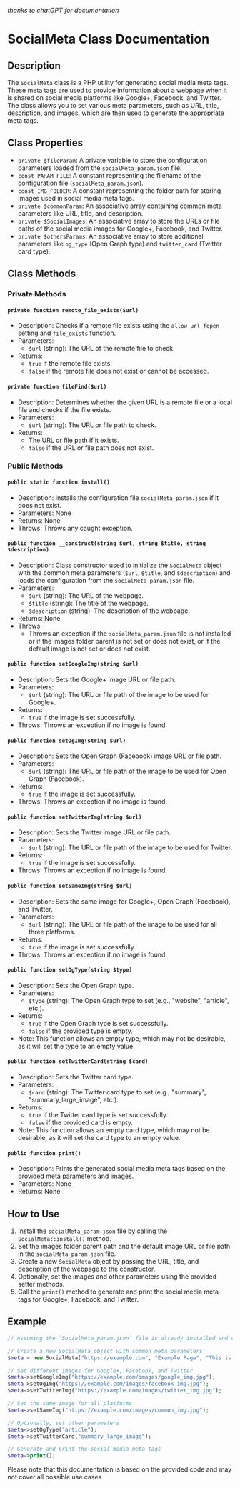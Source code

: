 *thanks to chatGPT for documentation*
# SocialMeta Class Documentation

## Description

The `SocialMeta` class is a PHP utility for generating social media meta tags. These meta tags are used to provide information about a webpage when it is shared on social media platforms like Google+, Facebook, and Twitter. The class allows you to set various meta parameters, such as URL, title, description, and images, which are then used to generate the appropriate meta tags.

## Class Properties

- `private $fileParam`: A private variable to store the configuration parameters loaded from the `socialMeta_param.json` file.
- `const PARAM_FILE`: A constant representing the filename of the configuration file (`socialMeta_param.json`).
- `const IMG_FOLDER`: A constant representing the folder path for storing images used in social media meta tags.
- `private $commonParam`: An associative array containing common meta parameters like URL, title, and description.
- `private $SocialImages`: An associative array to store the URLs or file paths of the social media images for Google+, Facebook, and Twitter.
- `private $othersParams`: An associative array to store additional parameters like `og_type` (Open Graph type) and `twitter_card` (Twitter card type).

## Class Methods

### Private Methods

#### `private function remote_file_exists($url)`

- Description: Checks if a remote file exists using the `allow_url_fopen` setting and `file_exists` function.
- Parameters:
  - `$url` (string): The URL of the remote file to check.
- Returns:
  - `true` if the remote file exists.
  - `false` if the remote file does not exist or cannot be accessed.

#### `private function fileFind($url)`

- Description: Determines whether the given URL is a remote file or a local file and checks if the file exists.
- Parameters:
  - `$url` (string): The URL or file path to check.
- Returns:
  - The URL or file path if it exists.
  - `false` if the URL or file path does not exist.

### Public Methods

#### `public static function install()`

- Description: Installs the configuration file `socialMeta_param.json` if it does not exist.
- Parameters: None
- Returns: None
- Throws: Throws any caught exception.

#### `public function __construct(string $url, string $title, string $description)`

- Description: Class constructor used to initialize the `SocialMeta` object with the common meta parameters (`$url`, `$title`, and `$description`) and loads the configuration from the `socialMeta_param.json` file.
- Parameters:
  - `$url` (string): The URL of the webpage.
  - `$title` (string): The title of the webpage.
  - `$description` (string): The description of the webpage.
- Returns: None
- Throws:
  - Throws an exception if the `socialMeta_param.json` file is not installed or if the images folder parent is not set or does not exist, or if the default image is not set or does not exist.

#### `public function setGoogleImg(string $url)`

- Description: Sets the Google+ image URL or file path.
- Parameters:
  - `$url` (string): The URL or file path of the image to be used for Google+.
- Returns:
  - `true` if the image is set successfully.
- Throws: Throws an exception if no image is found.

#### `public function setOgImg(string $url)`

- Description: Sets the Open Graph (Facebook) image URL or file path.
- Parameters:
  - `$url` (string): The URL or file path of the image to be used for Open Graph (Facebook).
- Returns:
  - `true` if the image is set successfully.
- Throws: Throws an exception if no image is found.

#### `public function setTwitterImg(string $url)`

- Description: Sets the Twitter image URL or file path.
- Parameters:
  - `$url` (string): The URL or file path of the image to be used for Twitter.
- Returns:
  - `true` if the image is set successfully.
- Throws: Throws an exception if no image is found.

#### `public function setSameImg(string $url)`

- Description: Sets the same image for Google+, Open Graph (Facebook), and Twitter.
- Parameters:
  - `$url` (string): The URL or file path of the image to be used for all three platforms.
- Returns:
  - `true` if the image is set successfully.
- Throws: Throws an exception if no image is found.

#### `public function setOgType(string $type)`

- Description: Sets the Open Graph type.
- Parameters:
  - `$type` (string): The Open Graph type to set (e.g., "website", "article", etc.).
- Returns:
  - `true` if the Open Graph type is set successfully.
  - `false` if the provided type is empty.
- Note: This function allows an empty type, which may not be desirable, as it will set the type to an empty value.

#### `public function setTwitterCard(string $card)`

- Description: Sets the Twitter card type.
- Parameters:
  - `$card` (string): The Twitter card type to set (e.g., "summary", "summary_large_image", etc.).
- Returns:
  - `true` if the Twitter card type is set successfully.
  - `false` if the provided card is empty.
- Note: This function allows an empty card type, which may not be desirable, as it will set the card type to an empty value.

#### `public function print()`

- Description: Prints the generated social media meta tags based on the provided meta parameters and images.
- Parameters: None
- Returns: None

## How to Use

1. Install the `socialMeta_param.json` file by calling the `SocialMeta::install()` method.
2. Set the images folder parent path and the default image URL or file path in the `socialMeta_param.json` file.
3. Create a new `SocialMeta` object by passing the URL, title, and description of the webpage to the constructor.
4. Optionally, set the images and other parameters using the provided setter methods.
5. Call the `print()` method to generate and print the social media meta tags for Google+, Facebook, and Twitter.

## Example

```php
// Assuming the `SocialMeta_param.json` file is already installed and configured properly.

// Create a new SocialMeta object with common meta parameters
$meta = new SocialMeta("https://example.com", "Example Page", "This is an example page.");

// Set different images for Google+, Facebook, and Twitter
$meta->setGoogleImg("https://example.com/images/google_img.jpg");
$meta->setOgImg("https://example.com/images/facebook_img.jpg");
$meta->setTwitterImg("https://example.com/images/twitter_img.jpg");

// Set the same image for all platforms
$meta->setSameImg("https://example.com/images/common_img.jpg");

// Optionally, set other parameters
$meta->setOgType("article");
$meta->setTwitterCard("summary_large_image");

// Generate and print the social media meta tags
$meta->print();
```

Please note that this documentation is based on the provided code and may not cover all possible use cases


